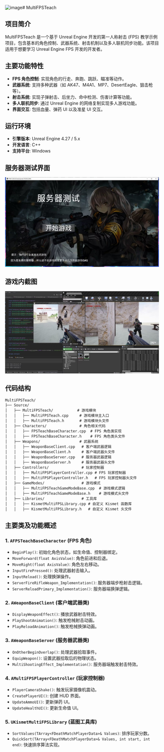 ![image](https://github.com/user-attachments/assets/06462393-7b4b-41f7-a294-53fba9dce37c)# MultiFPSTeach

## 项目简介

MultiFPSTeach 是一个基于 Unreal Engine 开发的第一人称射击 (FPS) 教学示例项目，包含基本的角色控制、武器系统、射击机制以及多人联机同步功能。该项目适用于想要学习 Unreal Engine FPS 开发的开发者。

## 主要功能特性

- **FPS 角色控制**: 实现角色的行走、奔跑、跳跃、瞄准等动作。
- **武器系统**: 支持多种武器（如 AK47、M4A1、MP7、DesertEagle、狙击枪等）。
- **射击系统**: 实现子弹射击、后坐力、命中检测、伤害计算等功能。
- **多人联机同步**: 通过 Unreal Engine 的网络复制实现多人游戏功能。
- **界面交互**: 包括血量、弹药 UI 以及准星 UI 交互。

## 运行环境

- **引擎版本**: Unreal Engine 4.27 / 5.x
- **开发语言**: C++
- **支持平台**: Windows

## 服务器测试界面

![服务器测试界面](Image/start_screen.png)

## 游戏内截图

![游戏内截图](Image/gameplay.png)

## 代码结构

```
MultiFPSTeach/
├── Source/
│   ├── MultiFPSTeach/           # 游戏模块
│   │   ├── MultiFPSTeach.cpp     # 游戏模块主入口
│   │   ├── MultiFPSTeach.h       # 游戏模块头文件
│   ├── Characters/               # 角色相关代码
│   │   ├── FPSTeachBaseCharacter.cpp  # FPS 角色类实现
│   │   ├── FPSTeachBaseCharacter.h    # FPS 角色类头文件
│   ├── Weapons/                  # 武器系统
│   │   ├── WeaponBaseClient.cpp   # 客户端武器逻辑
│   │   ├── WeaponBaseClient.h     # 客户端武器头文件
│   │   ├── WeaponBaseServer.cpp   # 服务器武器逻辑
│   │   ├── WeaponBaseServer.h     # 服务器武器头文件
│   ├── Controllers/               # 玩家控制器
│   │   ├── MultiFPSPlayerController.cpp # FPS 玩家控制器
│   │   ├── MultiFPSPlayerController.h   # FPS 玩家控制器头文件
│   ├── GameModes/                 # 游戏模式
│   │   ├── MultiFPSTeachGameModeBase.cpp  # 游戏模式逻辑
│   │   ├── MultiFPSTeachGameModeBase.h    # 游戏模式头文件
│   ├── Libraries/                 # 工具库
│   │   ├── KismetMultiFPSLibrary.cpp # 自定义 Kismet 函数库
│   │   ├── KismetMultiFPSLibrary.h   # 自定义 Kismet 头文件
```

## 主要类及功能概述

### 1. `AFPSTeachBaseCharacter` (FPS 角色)

- `BeginPlay()`: 初始化角色状态，如生命值、控制器绑定。
- `MoveForward(float AxisValue)`: 角色前进和后退。
- `MoveRight(float AxisValue)`: 角色左右移动。
- `InputFirePressed()`: 处理武器射击输入。
- `InputReload()`: 处理换弹操作。
- `ServerFireRifleWeapon_Implementation()`: 服务器端步枪射击逻辑。
- `ServerReloadPrimary_Implementation()`: 服务器端换弹逻辑。

### 2. `AWeaponBaseClient` (客户端武器类)

- `DisplayWeaponEffect()`: 播放武器射击特效。
- `PlayShootAnimation()`: 触发枪械射击动画。
- `PlayReloadAnimation()`: 触发枪械换弹动画。

### 3. `AWeaponBaseServer` (服务器武器类)

- `OnOtherBeginOverlap()`: 处理武器拾取事件。
- `EquipWeapon()`: 设置武器拾取后的物理状态。
- `MultiShootingEffect_Implementation()`: 服务器端触发射击特效。

### 4. `AMultiFPSPlayerController` (玩家控制器)

- `PlayerCameraShake()`: 触发玩家摄像机震动。
- `CreatePlayerUI()`: 创建 HUD 界面。
- `UpdateAmmoUI()`: 更新弹药 UI。
- `UpdateHealthUI()`: 更新生命值 UI。

### 5. `UKismetMultiFPSLibrary` (蓝图工具库)

- `SortValues(TArray<FDeathMatchPlayerData>& Values)`: 排序玩家分数。
- `QuickSort(TArray<FDeathMatchPlayerData>& Values, int start, int end)`: 快速排序算法实现。
